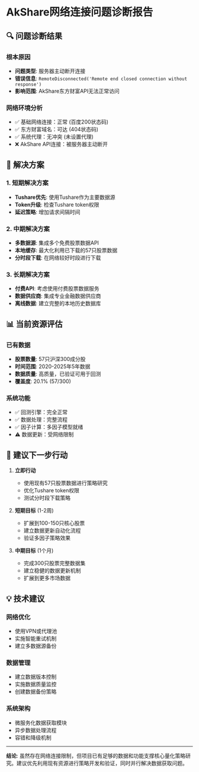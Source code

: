 # AkShare网络连接问题诊断报告

## 🔍 问题诊断结果

### 根本原因
- **问题类型**: 服务器主动断开连接
- **错误信息**: `RemoteDisconnected('Remote end closed connection without response')`
- **影响范围**: AkShare东方财富API无法正常访问

### 网络环境分析
- ✅ 基础网络连接：正常 (百度200状态码)
- ✅ 东方财富域名：可达 (404状态码)
- ✅ 系统代理：无冲突 (未设置代理)
- ❌ AkShare API连接：被服务器主动断开

## 🎯 解决方案

### 1. 短期解决方案
- **Tushare优先**: 使用Tushare作为主要数据源
- **Token升级**: 检查Tushare token权限
- **延迟策略**: 增加请求间隔时间

### 2. 中期解决方案
- **多数据源**: 集成多个免费股票数据API
- **本地缓存**: 最大化利用已下载的57只股票数据
- **分时段下载**: 在网络较好时段进行下载

### 3. 长期解决方案
- **付费API**: 考虑使用付费股票数据服务
- **数据供应商**: 集成专业金融数据供应商
- **离线数据**: 建立完整的本地历史数据库

## 📊 当前资源评估

### 已有数据
- **股票数量**: 57只沪深300成分股
- **时间范围**: 2020-2025年5年数据
- **数据质量**: 高质量，已验证可用于回测
- **覆盖度**: 20.1% (57/300)

### 系统功能
- ✅ 回测引擎：完全正常
- ✅ 数据处理：完整流程
- ✅ 因子计算：多因子模型就绪
- ⚠️ 数据更新：受网络限制

## 🚀 建议下一步行动

1. **立即行动**
   - 使用现有57只股票数据进行策略研究
   - 优化Tushare token权限
   - 测试分时段下载策略

2. **短期目标** (1-2周)
   - 扩展到100-150只核心股票
   - 建立数据更新自动化流程
   - 验证多因子策略效果

3. **中期目标** (1个月)
   - 完成300只股票完整数据集
   - 建立稳健的数据更新机制
   - 扩展到更多市场数据

## 💡 技术建议

### 网络优化
- 使用VPN或代理池
- 实施智能重试机制
- 建立多数据源备份

### 数据管理
- 建立数据版本控制
- 实施数据质量监控
- 创建数据备份策略

### 系统架构
- 微服务化数据获取模块
- 异步数据处理流程
- 容错和降级机制

---

**结论**: 虽然存在网络连接限制，但项目已有足够的数据和功能支撑核心量化策略研究。建议优先利用现有资源进行策略开发和验证，同时并行解决数据获取问题。